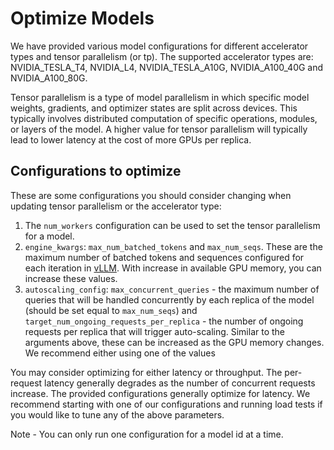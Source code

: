 # Optimize Models

We have provided various model configurations for different accelerator types and tensor parallelism (or tp). The supported accelerator types are:
NVIDIA_TESLA_T4, NVIDIA_L4, NVIDIA_TESLA_A10G, NVIDIA_A100_40G and NVIDIA_A100_80G. 

Tensor parallelism is a type of model parallelism in which specific model weights, gradients, and optimizer states are split across devices. This typically involves distributed computation of specific operations, modules, or layers of the model. A higher value for tensor parallelism will typically lead to lower latency at the cost of more GPUs per replica. 


## Configurations to optimize

These are some configurations you should consider changing when updating tensor parallelism or the accelerator type:
1. The `num_workers` configuration can be used to set the tensor parallelism for a model. 
2. `engine_kwargs`: `max_num_batched_tokens` and `max_num_seqs`. These are the maximum number of batched tokens and sequences configured for each iteration in [vLLM](https://docs.vllm.ai/en/latest/models/engine_args.html). With increase in available GPU memory, you can increase these values. 
3. `autoscaling_config`: `max_concurrent_queries` - the maximum number of queries that will be handled concurrently by each replica of the model (should be set equal to `max_num_seqs`) and `target_num_ongoing_requests_per_replica` - the number of ongoing requests per replica that will trigger auto-scaling. Similar to the arguments above, these can be increased as the GPU memory changes. We recommend either using one of the values 

You may consider optimizing for either latency or throughput. The per-request latency generally degrades as the number of concurrent requests increase. The provided configurations generally optimize for latency. We recommend starting with one of our configurations and running load tests if you would like to tune any of the above parameters. 

Note - You can only run one configuration for a model id at a time.
